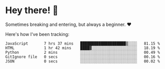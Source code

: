 # Hey there! 👋
Sometimes breaking and entering, but always a beginner. ❤️

Here's how I've been tracking:
<!--START_SECTION:waka-->

```text
JavaScript       7 hrs 37 mins   ████████████████████▒░░░░   81.15 %
HTML             1 hr 42 mins    ████▓░░░░░░░░░░░░░░░░░░░░   18.19 %
Python           2 mins          ░░░░░░░░░░░░░░░░░░░░░░░░░   00.49 %
GitIgnore file   0 secs          ░░░░░░░░░░░░░░░░░░░░░░░░░   00.16 %
JSON             0 secs          ░░░░░░░░░░░░░░░░░░░░░░░░░   00.02 %
```

<!--END_SECTION:waka-->
